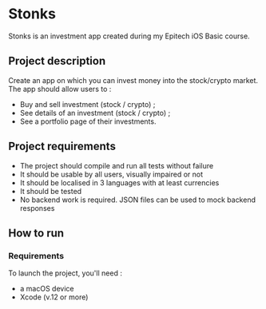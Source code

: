 # Stonks

Stonks is an investment app created during my Epitech iOS Basic course.

## Project description

Create an app on which you can invest money into the stock/crypto market. The app should allow users to :
- Buy and sell investment (stock / crypto) ;
- See details of an investment (stock / crypto) ;
- See a portfolio page of their investments.

## Project requirements

- The project should compile and run all tests without failure
- It should be usable by all users, visually impaired or not
- It should be localised in 3 languages with at least currencies
- It should be tested
- No backend work is required. JSON files can be used to mock backend responses

## How to run

### Requirements

To launch the project, you'll need :

- a macOS device
- Xcode (v.12 or more)
